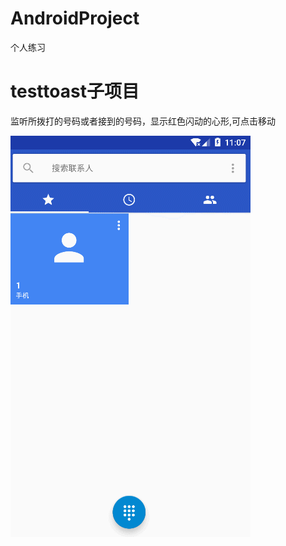 # AndroidProject
个人练习
# testtoast子项目
监听所拨打的号码或者接到的号码，显示红色闪动的心形,可点击移动

![image](https://github.com/9lala/AndroidProject/blob/master/screenshots/GIF.gif)
